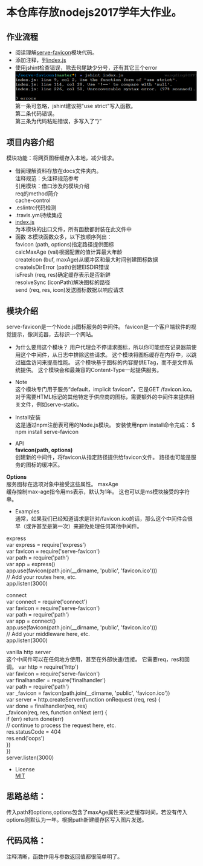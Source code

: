 # 本仓库存放nodejs2017学年大作业。

## 作业流程
- 阅读理解[serve-favicon](https://github.com/expressjs/serve-favicon)模块代码。
- 添加注释，到[index.js](https://github.com/WuXiaoTon/17-nodejs-readfile/blob/master/index.js)  
- 使用jshint检查错误，除去句尾缺少分号，还有其它三个error
![QQ截图20171211205808.png](https://github.com/WuXiaoTon/17-nodejs-readfile/blob/master/docs/QQ%E6%88%AA%E5%9B%BE20171211205808.png)  
第一条可忽略，jshint建议把"use strict"写入函数。  
第二条代码错误。  
第三条为代码粘贴错误，多写入了“}”

## 项目内容介绍  
模块功能：将网页图标缓存入本地，减少请求。
- 借阅理解资料存放在docs文件夹内。  
   注释规范：头注释规范参考  
   引用模块：借口涉及的模块介绍  
   req的method简介  
   cache-control  
- .eslintrc代码检测
- .travis.yml持续集成
- [index.js](https://github.com/WuXiaoTon/17-nodejs-readfile/blob/master/index.js)  
   为本模块的出口文件，所有函数都封装在此文件中
- 函数
   本模块函数众多，以下按顺序列出：  
   	favicon (path, options)指定路径提供图标  
	calcMaxAge (val)根据配置的值计算最大年龄  
	createIcon (buf, maxAge)从缓冲区和最大时间创建图标数据  
	createIsDirError (path)创建EISDIR错误  
	isFresh (req, res)确定缓存表示是否新鲜  
	resolveSync (iconPath)解决图标的路径  
	send (req, res, icon)发送图标数据以响应请求  

## 模块介绍
serve-favicon是一个Node.js图标服务的中间件。
favicon是一个客户端软件的视觉提示，像浏览器，去标识一个网站。
- 为什么要用这个模块？
	用户代理会不停请求图标，所以你可能想在记录器前使用这个中间件，从日志中排除这些请求。
	这个模块将图标缓存在内存中，以跳过磁盘访问来提高性能。
	这个模块基于图标的内容提供ETag，而不是文件系统提供。
	这个模块会和最兼容的Content-Type一起提供服务。
- Note  
这个模块专门用于服务“default，implicit favicon”，它是GET /favicon.ico。 对于需要HTML标记的其他特定于供应商的图标，需要额外的中间件来提供相关文件，例如serve-static。


- Install安装  
这是通过npm注册表可用的Node.js模块。 安装使用npm install命令完成：
$ npm install serve-favicon


- API  
**favicon(path, options)**  
创建新的中间件，将favicon从指定路径提供给favicon文件。 路径也可能是服务的图标的缓冲区。

**Options**  
服务图标在选项对象中接受这些属性。
maxAge  
缓存控制max-age指令用ms表示，默认为1年。 这也可以是ms模块接受的字符串。

- Examples  
通常，如果我们已经知道请求是针对/favicon.ico的话，那么这个中间件会很早（或许甚至是第一次）来避免处理任何其他中间件。

express  
var express = require('express')  
var favicon = require('serve-favicon')  
var path = require('path')  
var app = express()  
app.use(favicon(path.join(__dirname, 'public', 'favicon.ico')))  
// Add your routes here, etc.  
app.listen(3000)  

connect  
var connect = require('connect')  
var favicon = require('serve-favicon')  
var path = require('path')  
var app = connect()  
app.use(favicon(path.join(__dirname, 'public', 'favicon.ico')))  
// Add your middleware here, etc.  
app.listen(3000)  

vanilla http server  
这个中间件可以在任何地方使用，甚至在外部快速/连接。 它需要req，res和回调。
var http = require('http')  
var favicon = require('serve-favicon')  
var finalhandler = require('finalhandler')  
var path = require('path')  
var _favicon = favicon(path.join(__dirname, 'public', 'favicon.ico'))  
var server = http.createServer(function onRequest (req, res) {  
  var done = finalhandler(req, res)  
  _favicon(req, res, function onNext (err) {  
    if (err) return done(err)  
    // continue to process the request here, etc.  
    res.statusCode = 404  
    res.end('oops')  
  })  
})  
server.listen(3000)  

- License    
[MIT](https://github.com/WuXiaoTon/17-nodejs-readfile/blob/master/LICENSE)

## 思路总结：  
传入path和options,options包含了maxAge属性来决定缓存时间，若没有传入options则默认为一年。根据path新建缓存区写入图片发送。

## 代码风格：  
注释清晰，函数作用与参数返回值都很简单明了。
